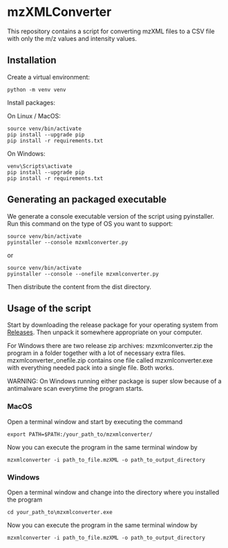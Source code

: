 # mzXMLConverter
This repository contains a script for converting mzXML files to a CSV file
with only the m/z values and intensity values.

## Installation
Create a virtual environment:
```shell
python -m venv venv
```

Install packages:

On Linux / MacOS:
```shell
source venv/bin/activate
pip install --upgrade pip
pip install -r requirements.txt
```

On Windows:
```shell
venv\Scripts\activate
pip install --upgrade pip
pip install -r requirements.txt
```


## Generating an packaged executable
We generate a console executable version of the script using pyinstaller.
Run this command on the type of OS you want to support:
```shell
source venv/bin/activate
pyinstaller --console mzxmlconverter.py
```
or
```shell
source venv/bin/activate
pyinstaller --console --onefile mzxmlconverter.py
```


Then distribute the content from the dist directory.


## Usage of the script
Start by downloading the release package for your operating system
from [Releases](https://github.com/NHMDenmark/mzXMLConverter/releases).
Then unpack it somewhere appropriate on your computer.

For Windows there are two release zip archives: mzxmlconverter.zip 
the program in a folder together with a lot of necessary extra files.
mzxmlconverter_onefile.zip contains one file called mzxmlconverter.exe 
with everything needed pack into a single file. Both works.

WARNING: On Windows running either package is super slow because
of a antimalware scan everytime the program starts.

### MacOS
Open a terminal window and start by executing the command
```shell
export PATH=$PATH:/your_path_to/mzxmlconverter/
```
Now you can execute the program in the same terminal window by
```shell
mzxmlconverter -i path_to_file.mzXML -o path_to_output_directory
```

### Windows
Open a terminal window and change into the directory where you 
installed the program
```shell
cd your_path_to\mzxmlconverter.exe
```
Now you can execute the program in the same terminal window by
```shell
mzxmlconverter -i path_to_file.mzXML -o path_to_output_directory
```


